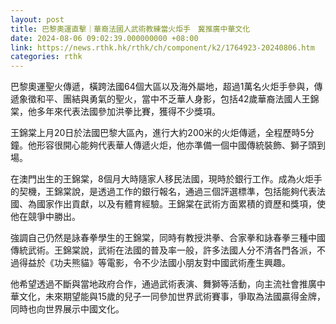 ```yaml
---
layout: post
title: 巴黎奧運直擊｜華裔法國人武術教練當火炬手　冀推廣中華文化
date: 2024-08-06 09:02:39.000000000 +08:00
link: https://news.rthk.hk/rthk/ch/component/k2/1764923-20240806.htm
categories: rthk
---
```


巴黎奧運聖火傳遞，橫跨法國64個大區以及海外屬地，超過1萬名火炬手參與，傳遞象徵和平、團結與勇氣的聖火，當中不乏華人身影，包括42歲華裔法國人王錦棠，他多年來代表法國參加洪拳比賽，獲得不少獎項。

王錦棠上月20日於法國巴黎大區內，進行大約200米的火炬傳遞，全程歷時5分鐘。他形容很開心能夠代表華人傳遞火炬，他亦準備一個中國傳統裝飾、獅子頭到場。

在澳門出生的王錦棠，8個月大時隨家人移民法國，現時於銀行工作。成為火炬手的契機，王錦棠說，是透過工作的銀行報名，通過三個評選標準，包括能夠代表法國、為國家作出貢獻，以及有體育經驗。王錦棠在武術方面累積的資歷和獎項，使他在競爭中勝出。

強調自己仍然是詠春拳學生的王錦棠，同時有教授洪拳、合家拳和詠春拳三種中國傳統武術。王錦棠說，武術在法國的普及率一般，許多法國人分不清各門各派，不過得益於《功夫熊貓》等電影，令不少法國小朋友對中國武術產生興趣。

他希望透過不斷與當地政府合作，通過武術表演、舞獅等活動，向主流社會推廣中華文化，未來期望能與15歲的兒子一同參加世界武術賽事，爭取為法國贏得金牌，同時也向世界展示中國文化。
